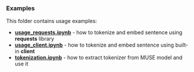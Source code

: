 ### Examples
This folder contains usage examples:
- [**usage_requests.ipynb**](usage_requests.ipynb) - how to tokenize and embed sentence using **requests** library
- [**usage_client.ipynb**](usage_client.ipynb) - how to tokenize and embed sentence using built-in **client**
- [**tokenization.ipynb**](tokenization.ipynb) - how to extract tokenizer from MUSE model and use it
